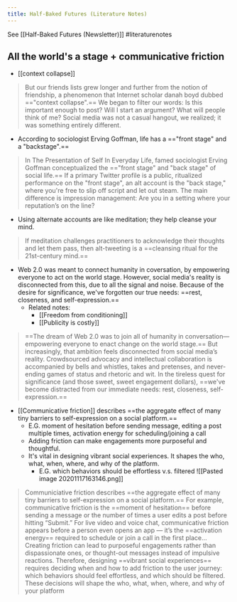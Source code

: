 ```yaml
---
title: Half-Baked Futures (Literature Notes)
---
```

See [[Half-Baked Futures (Newsletter)]]
#literaturenotes 
## All the world's a stage + communicative friction
- [[context collapse]] 
> But our friends lists grew longer and further from the notion of friendship, a phenomenon that Internet scholar danah boyd dubbed =="context collapse".== We began to filter our words: Is this important enough to post? Will I start an argument? What will people think of me? Social media was not a casual hangout, we realized; it was something entirely different.
-  According to sociologist Erving Goffman, life has a =="front stage" and a "backstage".==
>   In The Presentation of Self In Everyday Life, famed sociologist Erving Goffman conceptualized the =="front stage" and "back stage" of social life.== If a primary Twitter profile is a public, ritualized performance on the "front stage", an alt account is the "back stage," where you're free to slip off script and let out steam. The main difference is impression management: Are you in a setting where your reputation’s on the line?
- Using alternate accounts are like meditation; they help cleanse your mind.
>  If meditation challenges practitioners to acknowledge their thoughts and let them pass, then alt-tweeting is a ==cleansing ritual for the 21st-century mind.==
- Web 2.0 was meant to connect humanity in coversation, by empowering everyone to act on the world stage. However, social  media's reality is disconnected from this, due to all the signal and noise. Because of the desire for significance, we've forgotten our true needs: ==rest, closeness, and self-expression.==
	- Related notes:
		- [[Freedom from conditioning]]
		- [[Publicity is costly]]
> ==The dream of Web 2.0 was to join all of humanity in conversation—empowering everyone to enact change on the world stage.== But increasingly, that ambition feels disconnected from social media’s reality. Crowdsourced advocacy and intellectual collaboration is accompanied by bells and whistles, takes and pretenses, and never-ending games of status and rhetoric and wit. In the tireless quest for significance (and those sweet, sweet engagement dollars), ==we've become distracted from our immediate needs: rest, closeness, self-expression.==
- [[Communicative friction]] describes ==the aggregate effect of many tiny barriers to self-expression on a social platform.==
	- E.G. moment of hesitation before sending message, editing a post multiple times, activation energy for scheduling/joining a call
	- Adding friction can make engagements more purposeful and thoughtful.
	- It's vital in designing vibrant social experiences. It shapes the who, what, when, where, and why of the platform. 
		- E.G. which behaviors should be effortless v.s. filtered
![[Pasted image 20201117163146.png]]
>  Communiciative friction describes ==the aggregate effect of many tiny barriers to self-expression on a social platform.==
> For example, communicative friction is the ==moment of hesitation== before sending a message or the number of times a user edits a post before hitting “Submit.” For live video and voice chat, communicative friction appears before a person even opens an app — it’s the ==activation energy== required to schedule or join a call in the first place…
> Creating friction can lead to purposeful engagements rather than dispassionate ones, or thought-out messages instead of impulsive reactions.
> Therefore, designing ==vibrant social experiences== requires deciding when and how to add friction to the user journey: which behaviors should feel effortless, and which should be filtered.
>  These decisions will shape the who, what, when, where, and why of your platform


